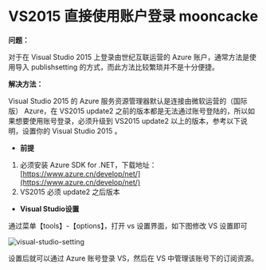 # VS2015 直接使用账户登录 mooncacke #

**问题：**

对于在 Visual Studio 2015 上登录由世纪互联运营的 Azure 账户，通常方法是使用导入 publishsetting 的方式，而此方法比较繁琐并不是十分便捷。

**解决方法：**

Visual Studio 2015 的 Azure 服务资源管理器默认是连接由微软运营的（国际版） Azure，在 VS2015 update2 之前的版本都是无法通过账号登陆的，所以如果想要使用账号登录，必须升级到 VS2015 update2 以上的版本，参考以下说明，设置你的 Visual Studio 2015 。

 - **前提**

 1.	必须安装 Azure SDK for .NET，下载地址： [https://www.azure.cn/develop/net/](https://www.azure.cn/develop/net/)
 2.	VS2015 必须 update2 之后版本

 - **Visual Studio设置**

 通过菜单【tools】-【options】，打开 vs 设置界面，如下图修改 VS 设置即可
 
 ![visual-studio-setting](./media/aog-portal-management-vs2015-login/visual-studio-setting.jpg)
 
 设置后就可以通过 Azure 账号登录 VS，然后在 VS 中管理该账号下的订阅资源。
